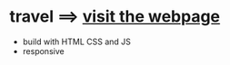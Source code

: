 # travel ==> [visit the webpage](https://frolicking-licorice-caff74.netlify.app/)



- build with HTML CSS and JS
- responsive
